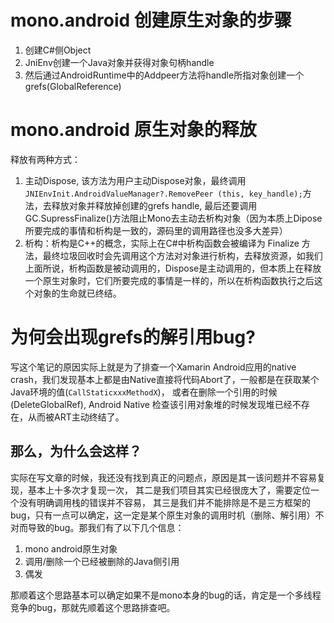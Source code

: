 # mono.android 创建原生对象的步骤
1. 创建C#侧Object
2. JniEnv创建一个Java对象并获得对象句柄handle
3. 然后通过AndroidRuntime中的Addpeer方法将handle所指对象创建一个grefs(GlobalReference)


#  mono.android 原生对象的释放
释放有两种方式：
1. 主动Dispose, 该方法为用户主动Dispose对象，最终调用`JNIEnvInit.AndroidValueManager?.RemovePeer (this, key_handle);`方法，去释放对象并释放掉创建的grefs handle, 最后还要调用GC.SupressFinalize()方法阻止Mono去主动去析构对象（因为本质上Dipose所要完成的事情和析构是一致的，源码里的调用路径也没多大差异）
2. 析构：析构是C++的概念，实际上在C#中析构函数会被编译为 Finalize 方法，最终垃圾回收时会先调用这个方法对对象进行析构，去释放资源，如我们上面所说，析构函数是被动调用的，Dispose是主动调用的，但本质上在释放一个原生对象时，它们所要完成的事情是一样的，所以在析构函数执行之后这个对象的生命就已终结。


# 为何会出现grefs的解引用bug?
写这个笔记的原因实际上就是为了排查一个Xamarin Android应用的native crash，我们发现基本上都是由Native直接将代码Abort了，一般都是在获取某个Java环境的值(`CallStaticxxxMethodX`)， 或者在删除一个引用的时候(DeleteGlobalRef), Android Native 检查该引用对象堆的时候发现堆已经不存在，从而被ART主动终结了。
## 那么，为什么会这样？
实际在写文章的时候，我还没有找到真正的问题点，原因是其一该问题并不容易复现，基本上十多次才复现一次， 其二是我们项目其实已经很庞大了，需要定位一个没有明确调用栈的错误并不容易， 其三是我们并不能排除是不是三方框架的bug，只有一点可以确定，这一定是某个原生对象的调用时机（删除、解引用）不对而导致的bug。那我们有了以下几个信息：
1. mono android原生对象
2. 调用/删除一个已经被删除的Java侧引用
3. 偶发

那顺着这个思路基本可以确定如果不是mono本身的bug的话，肯定是一个多线程竞争的bug，那就先顺着这个思路排查吧。